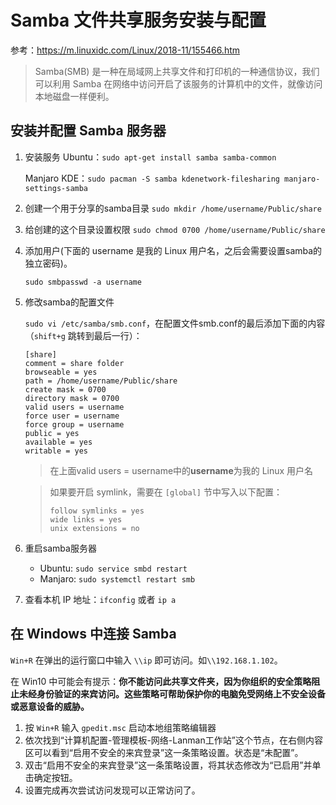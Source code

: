 # Samba 文件共享服务安装与配置

参考：https://m.linuxidc.com/Linux/2018-11/155466.htm

> Samba(SMB) 是一种在局域网上共享文件和打印机的一种通信协议，我们可以利用 Samba 在网络中访问开启了该服务的计算机中的文件，就像访问本地磁盘一样便利。

## 安装并配置 Samba 服务器

1. 安装服务
    Ubuntu：`sudo apt-get install samba samba-common`
    
    Manjaro KDE：`sudo pacman -S samba kdenetwork-filesharing manjaro-settings-samba`
    
2. 创建一个用于分享的samba目录
    `sudo mkdir /home/username/Public/share`

3. 给创建的这个目录设置权限
    `sudo chmod 0700 /home/username/Public/share`

4. 添加用户(下面的 username 是我的 Linux 用户名，之后会需要设置samba的独立密码)。 

    `sudo smbpasswd -a username`

5. 修改samba的配置文件

    `sudo vi /etc/samba/smb.conf`，在配置文件smb.conf的最后添加下面的内容（`shift+g` 跳转到最后一行）：

    ```
    [share]
    comment = share folder
    browseable = yes
    path = /home/username/Public/share
    create mask = 0700
    directory mask = 0700
    valid users = username
    force user = username
    force group = username
    public = yes
    available = yes
    writable = yes
    ```

    > 在上面valid users = username中的**username**为我的 Linux 用户名

    > 如果要开启 symlink，需要在 `[global]` 节中写入以下配置：
    >
    > ```
    > follow symlinks = yes
    > wide links = yes
    > unix extensions = no
    > ```

6. 重启samba服务器

    - Ubuntu: `sudo service smbd restart`
    - Manjaro: `sudo systemctl restart smb`

7. 查看本机 IP 地址：`ifconfig` 或者 `ip a`

## 在 Windows 中连接 Samba

`Win+R` 在弹出的运行窗口中输入 `\\ip` 即可访问。如`\\192.168.1.102`。

在 Win10 中可能会有提示：**你不能访问此共享文件夹，因为你组织的安全策略阻止未经身份验证的来宾访问。这些策略可帮助保护你的电脑免受网络上不安全设备或恶意设备的威胁。**

1. 按 `Win+R` 输入 `gpedit.msc` 启动本地组策略编辑器
2. 依次找到“计算机配置-管理模板-网络-Lanman工作站”这个节点，在右侧内容区可以看到“启用不安全的来宾登录”这一条策略设置。状态是“未配置”。
3.  双击“启用不安全的来宾登录”这一条策略设置，将其状态修改为“已启用”并单击确定按钮。 
4. 设置完成再次尝试访问发现可以正常访问了。

